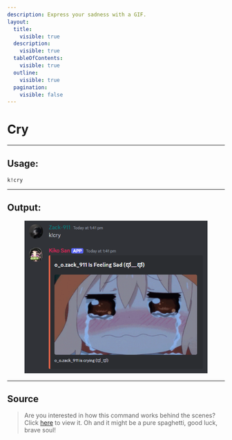 ```yaml
---
description: Express your sadness with a GIF.
layout:
  title:
    visible: true
  description:
    visible: true
  tableOfContents:
    visible: true
  outline:
    visible: true
  pagination:
    visible: false
---
```


# Cry

***

## Usage:

```
k!cry
```

***

## Output:

<div align="left"><figure><img src="../../.gitbook/assets/Cry.png" alt=""><figcaption></figcaption></figure></div>



***

## Source

> Are you interested in how this command works behind the scenes? Click [here](https://github.com/Kiko-Labs/Kiko-San/blob/stable/src/Prefix%20Commands/Roleplay/cry.js) to view it. Oh and it might be a pure spaghetti, good luck, brave soul!
